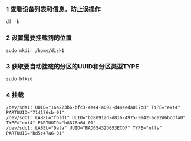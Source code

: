 ### 1 查看设备列表和信息，防止误操作

`df -h`

### 2 设置需要挂载到的位置
`sudo mkdir /home/disk1`

### 3 获取要自动挂载的分区的UUID和分区类型TYPE

`sudo blkid`

### 4 挂载

```
/dev/sda1: UUID="16a223b6-bfc3-4e44-a092-d44eeda017b8" TYPE="ext4" PARTUUID="714176cb-01"
/dev/sdb1: LABEL="fold1" UUID="bb80912d-d816-4975-9a42-ace2d6bcdfa0" TYPE="ext4" PARTUUID="b8876a64-01"
/dev/sdc1: LABEL="Data" UUID="BAD65432D653ECDF" TYPE="ntfs" PARTUUID="bd5c47a6-01"
```

